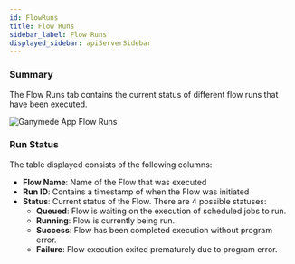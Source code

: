 ```yaml
---
id: FlowRuns
title: Flow Runs
sidebar_label: Flow Runs
displayed_sidebar: apiServerSidebar
---
```


### Summary

The Flow Runs tab contains the current status of different flow runs that have been executed.  

![Ganymede App Flow Runs](https://ganymede-bio.mo.cloudinary.net/apiServer/FlowRuns.png)


### Run Status

The table displayed consists of the following columns:

- **Flow Name**: Name of the Flow that was executed
- **Run ID**: Contains a timestamp of when the Flow was initiated
- **Status**: Current status of the Flow.  There are 4 possible statuses:
  - **Queued**: Flow is waiting on the execution of scheduled jobs to run.
  - **Running**: Flow is currently being run.
  - **Success**: Flow has been completed execution without program error.
  - **Failure**: Flow execution exited prematurely due to program error.